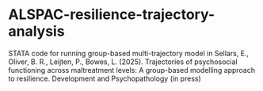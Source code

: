 # ALSPAC-resilience-trajectory-analysis
STATA code for running group-based multi-trajectory model in Sellars, E., Oliver, B. R., Leijten, P., Bowes, L. (2025). Trajectories of psychosocial functioning across maltreatment levels: A group-based modelling approach to resilience. Development and Psychopathology (in press) 
